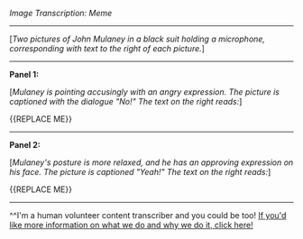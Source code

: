 *Image Transcription: Meme*

---

[*Two pictures of John Mulaney in a black suit holding a microphone, corresponding with text to the right of each picture.*]

---

**Panel 1:**

[*Mulaney is pointing accusingly with an angry expression. The picture is captioned with the dialogue "No!" The text on the right reads:*]

{{REPLACE ME}}

---

**Panel 2:**

[*Mulaney's posture is more relaxed, and he has an approving expression on his face. The picture is captioned "Yeah!" The text on the right reads:*]

{{REPLACE ME}}

---

^^I'm&#32;a&#32;human&#32;volunteer&#32;content&#32;transcriber&#32;and&#32;you&#32;could&#32;be&#32;too!&#32;[If&#32;you'd&#32;like&#32;more&#32;information&#32;on&#32;what&#32;we&#32;do&#32;and&#32;why&#32;we&#32;do&#32;it,&#32;click&#32;here!](https://www.reddit.com/r/TranscribersOfReddit/wiki/index)
